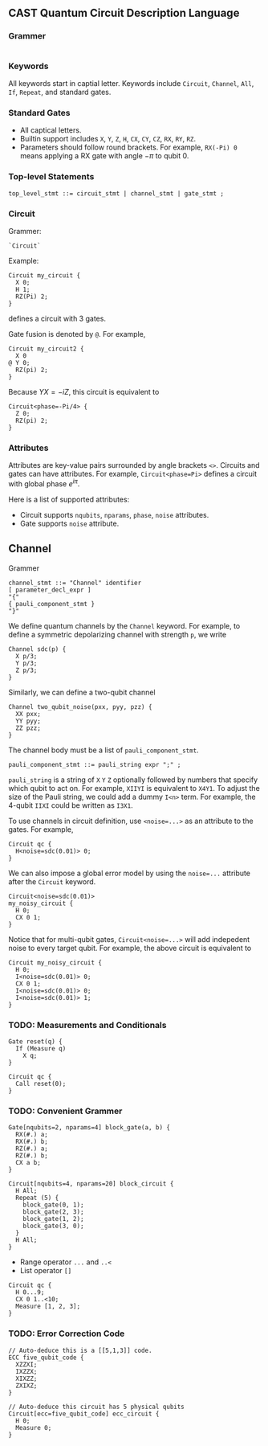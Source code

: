 ## CAST Quantum Circuit Description Language
### Grammer
```

```

### Keywords
All keywords start in captial letter. Keywords include `Circuit`, `Channel`, `All`, `If`, `Repeat`, and standard gates.

### Standard Gates
- All captical letters.
- Builtin support includes `X`, `Y`, `Z`, `H`, `CX`, `CY`, `CZ`, `RX`, `RY`, `RZ`.
- Parameters should follow round brackets. For example, `RX(-Pi) 0` means applying a RX gate with angle $-\pi$ to qubit 0.

### Top-level Statements
```
top_level_stmt ::= circuit_stmt | channel_stmt | gate_stmt ;
```

### Circuit
Grammer:
```
`Circuit`
```

Example:
```
Circuit my_circuit {
  X 0;
  H 1;
  RZ(Pi) 2;
}
```
defines a circuit with 3 gates.

Gate fusion is denoted by `@`. For example,
```
Circuit my_circuit2 {
  X 0
@ Y 0;
  RZ(pi) 2;
}
```
Because $YX=-iZ$, this circuit is equivalent to
```
Circuit<phase=-Pi/4> {
  Z 0;
  RZ(pi) 2;
}
```

### Attributes
Attributes are key-value pairs surrounded by angle brackets `<>`. Circuits and gates can have attributes. For example, `Circuit<phase=Pi>` defines a circuit with global phase $e^{i\pi}$.

Here is a list of supported attributes:
- Circuit supports `nqubits`, `nparams`, `phase`, `noise` attributes.
- Gate supports `noise` attribute.

## Channel
Grammer
```
channel_stmt ::= "Channel" identifier 
[ parameter_decl_expr ] 
"{" 
{ pauli_component_stmt }
"}"
```

We define quantum channels by the `Channel` keyword. For example, to define a symmetric depolarizing channel with strength `p`, we write
```
Channel sdc(p) {
  X p/3;
  Y p/3;
  Z p/3;
}
```
Similarly, we can define a two-qubit channel
```
Channel two_qubit_noise(pxx, pyy, pzz) {
  XX pxx;
  YY pyy;
  ZZ pzz;
}
```

The channel body must be a list of `pauli_component_stmt`.
```
pauli_component_stmt ::= pauli_string expr ";" ;
```

`pauli_string` is a string of `X` `Y` `Z` optionally followed by numbers that specify which qubit to act on. For example, `XIIYI` is equivalent to `X4Y1`. To adjust the size of the Pauli string, we could add a dummy `I<n>` term. For example, the 4-qubit `IIXI` could be written as `I3X1`.

To use channels in circuit definition, use `<noise=...>` as an attribute to the gates. For example,
```
Circuit qc {
  H<noise=sdc(0.01)> 0;
}
```

We can also impose a global error model by using the `noise=...` attribute after the `Circuit` keyword.
```
Circuit<noise=sdc(0.01)>
my_noisy_circuit {
  H 0;
  CX 0 1;
}
```
Notice that for multi-qubit gates, `Circuit<noise=...>` will add indepedent noise to every target qubit. For example, the above circuit is equivalent to
```
Circuit my_noisy_circuit {
  H 0;
  I<noise=sdc(0.01)> 0;
  CX 0 1;
  I<noise=sdc(0.01)> 0;
  I<noise=sdc(0.01)> 1;
}
```

### TODO: Measurements and Conditionals

```
Gate reset(q) {
  If (Measure q)
    X q;
}

Circuit qc {
  Call reset(0);
}
```

### TODO: Convenient Grammer
```
Gate[nqubits=2, nparams=4] block_gate(a, b) {
  RX(#.) a;
  RX(#.) b;
  RZ(#.) a;
  RZ(#.) b;
  CX a b;
}

Circuit[nqubits=4, nparams=20] block_circuit {
  H All;
  Repeat (5) {
    block_gate(0, 1);
    block_gate(2, 3);
    block_gate(1, 2);
    block_gate(3, 0);
  }
  H All;
}
```

- Range operator `...` and `..<`
- List operator `[]`
```
Circuit qc {
  H 0...9;
  CX 0 1..<10;
  Measure [1, 2, 3];
}
```

### TODO: Error Correction Code
```
// Auto-deduce this is a [[5,1,3]] code.
ECC five_qubit_code {
  XZZXI;
  IXZZX;
  XIXZZ;
  ZXIXZ;
}

// Auto-deduce this circuit has 5 physical qubits
Circuit[ecc=five_qubit_code] ecc_circuit {
  H 0;
  Measure 0;
}
```